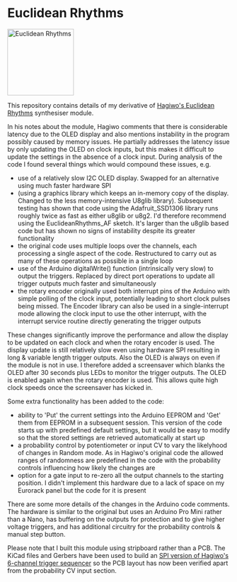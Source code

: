 # Euclidean Rhythms
<img title="Euclidean Rhythms" width="150px" src="https://github.com/user-attachments/assets/ccd983dd-b1db-48ab-b2c8-7528f476d753">

This repository contains details of my derivative of [Hagiwo's Euclidean Rhythms](https://note.com/solder_state/n/n433b32ea6dbc) synthesiser module.

In his notes about the module, Hagiwo comments that there is considerable latency due to the OLED display and also mentions instability in the program
possibly caused by memory issues. He partially addresses the latency issue by only updating the OLED on clock inputs, but this makes it difficult to
update the settings in the absence of a clock input.
During analysis of the code I found several things which would compound these issues, e.g.
- use of a relatively slow I2C OLED display. Swapped for an alternative using much faster hardware SPI
- (using a graphics library which keeps an in-memory copy of the display. Changed to the less memory-intensive U8glib library). Subsequent testing has shown that code using the Adafruit_SSD1306 library runs roughly twice as fast as either u8glib or u8g2. I'd therefore recommend using the EuclideanRhythms_AF sketch. It's larger than the u8glib based code but has shown no signs of instability despite its greater functionality
- the original code uses multiple loops over the channels, each processing a single aspect of the code. Restructured to carry out as many of these
operations as possible in a single loop
- use of the Arduino digitalWrite() function (intrinsically very slow) to output the triggers. Replaced by direct port operations to update all trigger
outputs much faster and simultaneously
- the rotary encoder originally used both interrupt pins of the Arduino with simple polling of the clock input, potentially leading to short clock pulses
being missed. The Encoder library can also be used in a single-interrupt mode allowing the clock input to use the other interrupt, with the interrupt
service routine directly generating the trigger outputs

These changes significantly improve the performance and allow the display to be updated on each clock and when the rotary encoder is used. The display
update is still relatively slow even using hardware SPI resulting in long & variable length trigger outputs. Also the OLED is always on even if the
module is not in use. I therefore added a screensaver which blanks the OLED after 30 seconds plus LEDs to monitor the trigger outputs. The OLED is
enabled again when the rotary encoder is used. This allows quite high clock speeds once the screensaver has kicked in.

Some extra functionality has been added to the code:
- ability to 'Put' the current settings into the Arduino EEPROM and 'Get' them from EEPROM in a subsequent session. This version of the code starts up
with predefined default settings, but it would be easy to modify so that the stored settings are retrieved automatically at start up
- a probability control by potentiometer or input CV to vary the likelyhood of changes in Random mode. As in Hagiwo's original code the allowed ranges
of randomness are predefined in the code with the probability controls influencing how likely the changes are
- option for a gate input to re-zero all the output channels to the starting position. I didn't implement this hardware due to a lack of space on my
Eurorack panel but the code for it is present

There are some more details of the changes in the Arduino code comments. The hardware is similar to the original but uses an Arduino Pro Mini rather than
a Nano, has buffering on the outputs for protection and to give higher voltage triggers, and has additional circuitry for the probability controls &
manual step button.

Please note that I built this module using stripboard rather than a PCB. The KiCad files and Gerbers have been used to build an [SPI version of Hagiwo's 6-channel trigger sequencer](https://github.com/clarionut/6-channel-trg-sequencer) so the PCB layout has now been verified apart from the probability CV input section.
